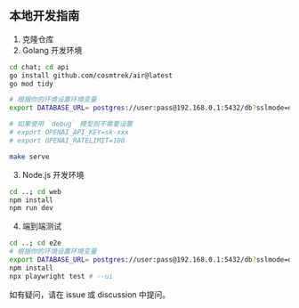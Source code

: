 ## 本地开发指南

1. 克隆仓库
2. Golang 开发环境

```bash
cd chat; cd api
go install github.com/cosmtrek/air@latest
go mod tidy

# 根据你的环境设置环境变量
export DATABASE_URL= postgres://user:pass@192.168.0.1:5432/db?sslmode=disable

# 如果使用 `debug` 模型则不需要设置
# export OPENAI_API_KEY=sk-xxx
# export OPENAI_RATELIMIT=100

make serve
```

3. Node.js 开发环境

```bash
cd ..; cd web
npm install
npm run dev
```

4. 端到端测试

```bash
cd ..; cd e2e
# 根据你的环境设置环境变量
export DATABASE_URL= postgres://user:pass@192.168.0.1:5432/db?sslmode=disable
npm install
npx playwright test # --ui 
```

如有疑问，请在 issue 或 discussion 中提问。
